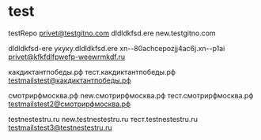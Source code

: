 # test
testRepo
privet@testgitno.com
dldldkfsd.ere
new.testgitno.com

dldldkfsd-ere
укуку.dldldkfsd.ere
xn--80achcepozjj4ac6j.xn--p1ai
privet@kfkfdlfpwefp-weewrmkdf.ru

какдиктантпобеды.рф
тест.какдиктантпобеды.рф
testmailstest@какдиктантпобеды.рф

смотрирфмосква.рф
new.смотрирфмосква.рф
тест.смотрирфмосква.рф
testmailstest2@смотрирфмосква.рф

testnestestru.ru
new.testnestestru.ru
тест.testnestestru.ru
testmailstest3@testnestestru.ru
